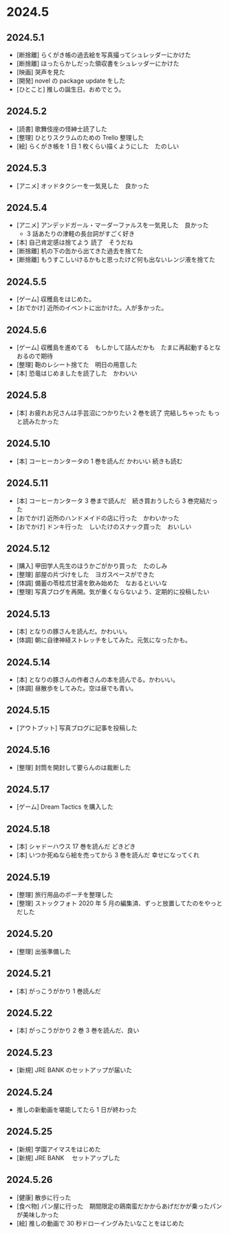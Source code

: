 # 2024.5

## 2024.5.1

- [断捨離] らくがき帳の過去絵を写真撮ってシュレッダーにかけた
- [断捨離] ほったらかしだった領収書をシュレッダーにかけた
- [映画] 哭声を見た
- [開発] novel の package update をした
- [ひとこと] 推しの誕生日。おめでとう。

## 2024.5.2

- [読書] 歌舞伎座の怪紳士読了した
- [整理] ひとりスクラムのための Trello 整理した
- [絵] らくがき帳を 1 日 1 枚くらい描くようにした　たのしい

## 2024.5.3

- [アニメ] オッドタクシーを一気見した　良かった

## 2024.5.4

- [アニメ] アンデッドガール・マーダーファルスを一気見した　良かった
  - 3 話あたりの津軽の長台詞がすごく好き
- [本] 自己肯定感は捨てよう 読了　そうだね
- [断捨離] 机の下の缶から出てきた過去を捨てた
- [断捨離] もうすこしいけるかもと思ったけど何も出ないレンジ液を捨てた

## 2024.5.5

- [ゲーム] 収穫島をはじめた。
- [おでかけ] 近所のイベントに出かけた。人が多かった。

## 2024.5.6

- [ゲーム] 収穫島を進めてる　もしかして詰んだかも　たまに再起動するとなおるので期待
- [整理] 鞄のレシート捨てた　明日の用意した
- [本] 恐竜はじめましたを読了した　かわいい

## 2024.5.8

- [本] お疲れお兄さんは手芸沼につかりたい 2 巻を読了 完結しちゃった もっと読みたかった

## 2024.5.10

- [本] コーヒーカンタータの 1 巻を読んだ かわいい 続きも読む

## 2024.5.11

- [本] コーヒーカンタータ 3 巻まで読んだ　続き買おうしたら 3 巻完結だった
- [おでかけ] 近所のハンドメイドの店に行った　かわいかった
- [おでかけ] ドンキ行った　しいたけのスナック買った　おいしい

## 2024.5.12

- [購入] 甲田学人先生のほうかごがかり買った　たのしみ
- [整理] 部屋の片づけをした　ヨガスペースができた
- [体調] 備蓄の苓桂朮甘湯を飲み始めた　なおるといいな
- [整理] 写真ブログを再開。気が重くならないよう、定期的に投稿したい

## 2024.5.13

- [本] となりの豚さんを読んだ。かわいい。
- [体調] 朝に自律神経ストレッチをしてみた。元気になったかも。

## 2024.5.14

- [本] となりの豚さんの作者さんの本を読んでる。かわいい。
- [体調] 昼散歩をしてみた。空は昼でも青い。

## 2024.5.15

- [アウトプット] 写真ブログに記事を投稿した

## 2024.5.16

- [整理] 封筒を開封して要らんのは裁断した

## 2024.5.17

- [ゲーム] Dream Tactics を購入した

## 2024.5.18

- [本] シャドーハウス 17 巻を読んだ どきどき
- [本] いつか死ぬなら絵を売ってから 3 巻を読んだ 幸せになってくれ

## 2024.5.19

- [整理] 旅行用品のポーチを整理した
- [整理] ストックフォト 2020 年 5 月の編集済、ずっと放置してたのをやっとだした

## 2024.5.20

- [整理] 出張準備した

## 2024.5.21

- [本] がっこうがかり 1 巻読んだ

## 2024.5.22

- [本] がっこうがかり 2 巻 3 巻を読んだ、良い

## 2024.5.23

- [新規] JRE BANK のセットアップが届いた

## 2024.5.24

- 推しの新動画を堪能してたら 1 日が終わった

## 2024.5.25

- [新規] 学園アイマスをはじめた
- [新規] JRE BANK 　セットアップした

## 2024.5.26

- [健康] 散歩に行った
- [食べ物] パン屋に行った　期間限定の鶏南蛮だかからあげだかが乗ったパンが美味しかった
- [絵] 推しの動画で 30 秒ドローイングみたいなことをはじめた
